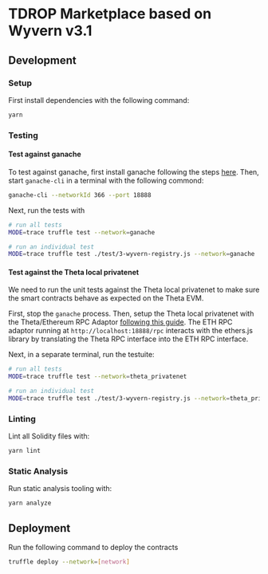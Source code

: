 # TDROP Marketplace based on Wyvern v3.1

## Development

### Setup

First install dependencies with the following command:

```bash
yarn
```

### Testing

#### Test against ganache

To test against ganache, first install ganache following the steps [here](https://www.trufflesuite.com/ganache). Then, start `ganache-cli` in a terminal with the following commond:

```bash
ganache-cli --networkId 366 --port 18888
```

Next, run the tests with

```bash
# run all tests
MODE=trace truffle test --network=ganache

# run an individual test
MODE=trace truffle test ./test/3-wyvern-registry.js --network=ganache
```

#### Test against the Theta local privatenet

We need to run the unit tests against the Theta local privatenet to make sure the smart contracts behave as expected on the Theta EVM. 

First, stop the `ganache` process. Then, setup the Theta local privatenet with the Theta/Ethereum RPC Adaptor [following this guide](https://docs.thetatoken.org/docs/setup-local-theta-ethereum-rpc-adaptor). The ETH RPC adaptor running at `http://localhost:18888/rpc` interacts with the ethers.js library by translating the Theta RPC interface into the ETH RPC interface.

Next, in a separate terminal, run the testuite:

```bash
# run all tests
MODE=trace truffle test --network=theta_privatenet

# run an individual test
MODE=trace truffle test ./test/3-wyvern-registry.js --network=theta_privatenet
```

### Linting

Lint all Solidity files with:

```bash
yarn lint
```

### Static Analysis

Run static analysis tooling with:

```bash
yarn analyze
```

## Deployment

Run the following command to deploy the contracts

```bash
truffle deploy --network=[network]
```
